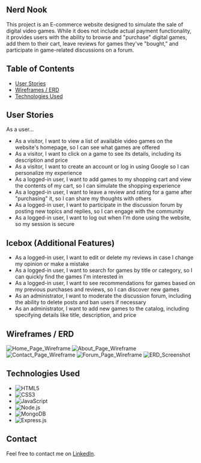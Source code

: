 ## Nerd Nook

This project is an E-commerce website designed to simulate the sale of digital video games. While it does not include actual payment functionality, it provides users with the ability to browse and "purchase" digital games, add them to their cart, leave reviews for games they've "bought," and participate in game-related discussions on a forum.



## Table of Contents

- [User Stories](#user-stories)
- [Wireframes / ERD](#wireframes-ERD)
- [Technologies Used](#technologies-used)



## User Stories

As a user...

- As a visitor, I want to view a list of available video games on the website's homepage, so I can see what games are offered
- As a visitor, I want to click on a game to see its details, including its description and price
- As a visitor, I want to create an account or log in using Google so I can personalize my experience
- As a logged-in user, I want to add games to my shopping cart and view the contents of my cart, so I can simulate the shopping experience
- As a logged-in user, I want to leave a review and rating for a game after "purchasing" it, so I can share my thoughts with others
- As a logged-in user, I want to participate in the discussion forum by posting new topics and replies, so I can engage with the community
- As a logged-in user, I want to log out when I'm done using the website, so my session is secure

## Icebox (Additional Features)

- As a logged-in user, I want to edit or delete my reviews in case I change my opinion or make a mistake
- As a logged-in user, I want to search for games by title or category, so I can quickly find the games I'm interested in
- As a logged-in user, I want to see recommendations for games based on my previous purchases and reviews, so I can discover new games
- As an administrator, I want to moderate the discussion forum, including the ability to delete posts and ban users if necessary
- As an administrator, I want to add new games to the catalog, including specifying details like title, description, and price


  
## Wireframes / ERD

![Home_Page_Wireframe](https://github.com/brendinsgit/Nerd_Nook/assets/139824521/9105dd45-5f17-4172-a7f7-985a665740f9)
![About_Page_Wireframe](https://github.com/brendinsgit/Nerd_Nook/assets/139824521/20f9f30d-3565-46a8-b825-fd31827a67e8)
![Contact_Page_Wireframe](https://github.com/brendinsgit/Nerd_Nook/assets/139824521/38878194-feba-47a9-a0bd-1e23220a4077)
![Forum_Page_Wireframe](https://github.com/brendinsgit/Nerd_Nook/assets/139824521/b9932821-73c5-4c60-ad44-289b464d5683)
![ERD_Screenshot](https://github.com/brendinsgit/Nerd_Nook/assets/139824521/208720e3-c86e-42c5-8bbb-1137138abe55)



## Technologies Used

- ![HTML5](https://img.shields.io/badge/-HTML5-E34F26?logo=html5&logoColor=white&style=flat)
- ![CSS3](https://img.shields.io/badge/-CSS3-1572B6?logo=css3&logoColor=white&style=flat)
- ![JavaScript](https://img.shields.io/badge/-JavaScript-F7DF1E?logo=javascript&logoColor=black&style=flat)
- ![Node.js](https://img.shields.io/badge/-Node.js-339933?logo=node.js&logoColor=white&style=flat)
- ![MongoDB](https://img.shields.io/badge/-MongoDB-47A248?logo=mongodb&logoColor=white&style=flat)
- ![Express.js](https://img.shields.io/badge/-Express.js-000000?logo=express&logoColor=white&style=flat)




## Contact

Feel free to contact me on [LinkedIn](https://www.linkedin.com/in/brendin-moss-a55158ab/).
